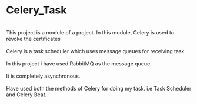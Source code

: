 # Celery_Task
<br>This project is a module of a project. In this module, Celery is used to revoke the certificates</br>
<br>Celery is a task scheduler which uses message queues for receiving task.</br>
<br>In this project i have used RabbitMQ as the message queue.</br>
<br>It is completely asynchronous.</br>
<br>Have used both the methods of Celery for doing my task. i.e Task Scheduler and Celery Beat.</br>


